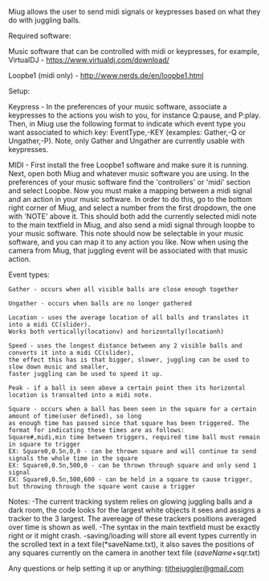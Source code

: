 Miug allows the user to send midi signals or keypresses based on what they do with juggling balls.

Required software:

Music software that can be controlled with midi or keypresses, for example, VirtualDJ - https://www.virtualdj.com/download/
	
Loopbe1 (midi only) - http://www.nerds.de/en/loopbe1.html 

Setup:

Keypress - In the preferences of your music software, associate a keypresses to the actions you wish to you, 
	for instance Q:pause, and P:play. Then, in Miug use the following format to indicate which event type you want 
	associated to which key: EventType,-KEY (examples: Gather,-Q or Ungather,-P). Note, only Gather and Ungather 
	are currently usable with keypresses.
  
MIDI - First install the free Loopbe1 software and make sure it is running. Next, open both Miug and whatever
	music software you are using. In the preferences of your music software find the 'controllers' or 'midi' section
	and select Loopbe. Now you must make a mapping between a midi signal and an action in your music software. In 
	order to do this, go to the bottom right corner of Miug, and select a number from the first dropdown, the one with
	'NOTE' above it. This should both add the currently selected midi note to the main textfield in Miug, and also
	send a midi signal through loopbe to your music software. This note should now be selectable in your music software,
	and you can map it to any action you like. Now when using the camera from Miug, that juggling event will be 
	associated with that music action.


Event types:

	Gather - occurs when all visible balls are close enough together
	
	Ungather - occurs when balls are no longer gathered
	
	Location - uses the average location of all balls and translates it into a midi CC(slider). 
	Works both vertically(locationv) and horizontally(locationh)
		
	Speed - uses the longest distance between any 2 visible balls and converts it into a midi CC(slider), 
	the effect this has is that bigger, slower, juggling can be used to slow down music and smaller, 
	faster juggling can be used to speed it up.		
	
	Peak - if a ball is seen above a certain point then its horizontal location is transalted into a midi note.

	Square - occurs when a ball has been seen in the square for a certain amount of time(user defined), so long
	as enough time has passed since that square has been triggered. The format for indicating these times are as follows:
	Square#,midi,min time between triggers, required time ball must remain in square to trigger
	EX: Square0,0.5n,0,0 - can be thrown square and will continue to send signals the whole time in the square
	EX: Square0,0.5n,500,0 - can be thrown through square and only send 1 signal
	EX: Square0,0.5n,500,600 - can be held in a square to cause trigger, but throwing through the square wont cause a trigger
	

Notes:
	-The current tracking system relies on glowing juggling balls and a dark room, the code looks for the largest 
		white objects it sees and assigns a tracker to the 3 largest. The avereage of these trackers positions averaged
		over time is shown as well.
	-The syntax in the main textfield must be exactly right or it might crash.
	-saving/loading will store all event types currently in the scrolled text in a text file(*saveName.txt), it also saves the 
		positions of any squares currently on the camera in another text file (*saveName*+sqr.txt)

Any questions or help setting it up or anything: tjthejuggler@gmail.com
